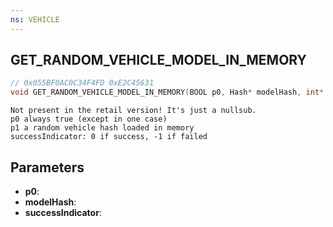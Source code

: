 ```yaml
---
ns: VEHICLE
---
```

## GET_RANDOM_VEHICLE_MODEL_IN_MEMORY

```c
// 0x055BF0AC0C34F4FD 0xE2C45631
void GET_RANDOM_VEHICLE_MODEL_IN_MEMORY(BOOL p0, Hash* modelHash, int* successIndicator);
```

```
Not present in the retail version! It's just a nullsub.  
p0 always true (except in one case)  
p1 a random vehicle hash loaded in memory  
successIndicator: 0 if success, -1 if failed
```

## Parameters
* **p0**: 
* **modelHash**: 
* **successIndicator**: 

